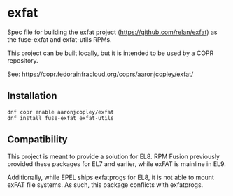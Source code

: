 # exfat
Spec file for building the exfat project (https://github.com/relan/exfat) as 
the fuse-exfat and exfat-utils RPMs. 

This project can be built locally, but it is intended to be used by a COPR
repository.

See: https://copr.fedorainfracloud.org/coprs/aaronjcopley/exfat/

## Installation

    dnf copr enable aaronjcopley/exfat
    dnf install fuse-exfat exfat-utils

## Compatibility
This project is meant to provide a solution for EL8. RPM Fusion previously
provided these packages for EL7 and earlier, while exFAT is mainline in EL9.

Additionally, while EPEL ships exfatprogs for EL8, it is not able to mount
exFAT file systems. As such, this package conflicts with exfatprogs.
